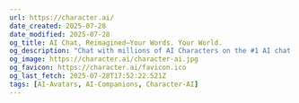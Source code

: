 ```yaml
---
url: https://character.ai/
date_created: 2025-07-28
date_modified: 2025-07-28
og_title: AI Chat, Reimagined–Your Words. Your World.
og_description: "Chat with millions of AI Characters on the #1 AI chat app. Where will your next adventure take you?"
og_image: https://character.ai/character-ai.jpg
og_favicon: https://character.ai/favicon.ico
og_last_fetch: 2025-07-28T17:52:22.521Z
tags: [AI-Avatars, AI-Companions, Character-AI]
---
```

